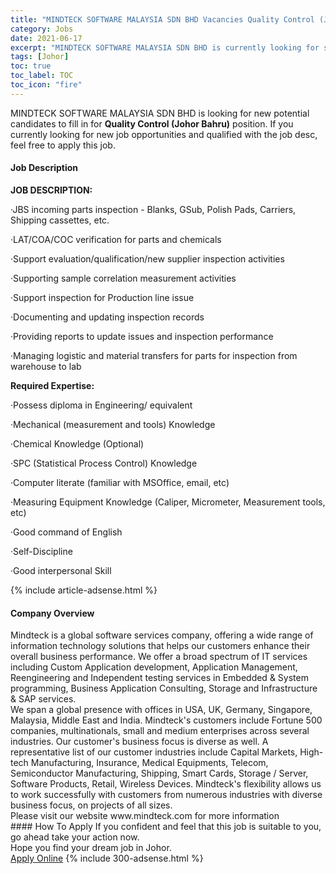 ```yaml
---
title: "MINDTECK SOFTWARE MALAYSIA SDN BHD Vacancies Quality Control (Johor Bahru)" 
category: Jobs 
date: 2021-06-17 
excerpt: "MINDTECK SOFTWARE MALAYSIA SDN BHD is currently looking for suitable person to fill in the Quality Control (Johor Bahru) which based in Johor" 
tags: [Johor] 
toc: true 
toc_label: TOC 
toc_icon: "fire" 
--- 
```


<p>MINDTECK SOFTWARE MALAYSIA SDN BHD is looking for new potential candidates to fill in for <b>Quality Control (Johor Bahru)</b> position. If you currently looking for new job opportunities and qualified with the job desc, feel free to apply this job.
</p><div><div><h4>Job Description</h4></div><div><div><span><div><p><strong>JOB DESCRIPTION:</strong></p><p>&#183;JBS incoming parts inspection - Blanks, GSub, Polish Pads, Carriers, Shipping cassettes, etc.</p><p>&#183;LAT/COA/COC verification for parts and chemicals</p><p>&#183;Support evaluation/qualification/new supplier inspection activities</p><p>&#183;Supporting sample correlation measurement activities</p><p>&#183;Support inspection for Production line issue</p><p>&#183;Documenting and updating inspection records</p><p>&#183;Providing reports to update issues and inspection performance</p><p>&#183;Managing logistic and material transfers for parts for inspection from warehouse to lab</p><p><strong>Required Expertise:</strong></p><p>&#183;Possess diploma in Engineering/ equivalent</p><p>&#183;Mechanical (measurement and tools) Knowledge</p><p>&#183;Chemical Knowledge (Optional)</p><p>&#183;SPC (Statistical Process Control) Knowledge</p><p>&#183;Computer literate (familiar with MSOffice, email, etc)</p><p>&#183;Measuring Equipment Knowledge (Caliper, Micrometer, Measurement tools, etc)</p><p>&#183;Good command of English</p><p>&#183;Self-Discipline</p><p>&#183;Good interpersonal Skill</p></div></span></div></div></div> 
{% include article-adsense.html %} 
<div><div><h4>Company Overview</h4></div><div><div><span><div><div>Mindteck is a global software services company, offering a wide range of information technology solutions that helps our customers enhance their overall business performance. We offer a broad spectrum of IT services including Custom Application development, Application Management, Reengineering and Independent testing services in Embedded &amp; System programming, Business Application Consulting, Storage and Infrastructure &amp; SAP services.</div>
<div>We span a global presence with offices in USA, UK, Germany, Singapore, Malaysia, Middle East and India. Mindteck's customers include Fortune 500 companies, multinationals, small and medium enterprises across several industries. Our customer's business focus is diverse as well. A representative list of our customer industries include Capital Markets, High-tech Manufacturing, Insurance, Medical Equipments, Telecom, Semiconductor Manufacturing, Shipping, Smart Cards, Storage / Server, Software Products, Retail, Wireless Devices. Mindteck's flexibility allows us to work successfully with customers from numerous industries with diverse business focus, on projects of all sizes.</div>
<div>Please visit our website www.mindteck.com for more information</div></div></span></div></div></div> 
#### How To Apply 
If you confident and feel that this job is suitable to you, go ahead take your action now. <br/> 
Hope you find your dream job in Johor. <br/> 
<a href="https://www.jobstreet.com.my/en/job/quality-control-johor-bahru-4592641?jobId=jobstreet-my-job-4592641&" class="btn btn--info" target="_blank" rel="nofollow noopenner">Apply Online</a> 
{% include 300-adsense.html %} 